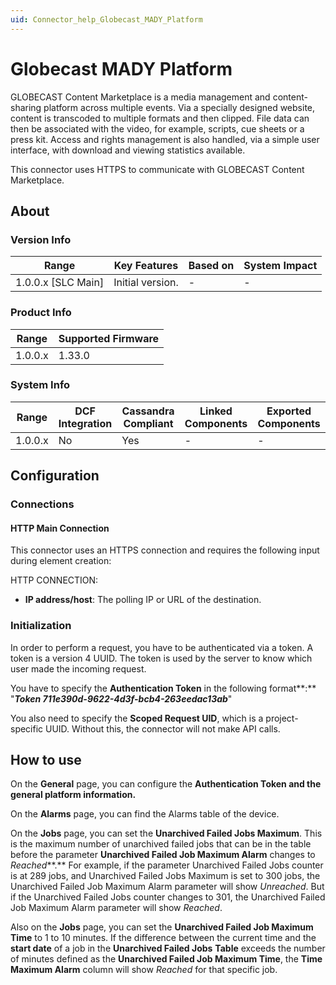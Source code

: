 ```yaml
---
uid: Connector_help_Globecast_MADY_Platform
---
```


# Globecast MADY Platform

GLOBECAST Content Marketplace is a media management and content-sharing platform across multiple events. Via a specially designed website, content is transcoded to multiple formats and then clipped. File data can then be associated with the video, for example, scripts, cue sheets or a press kit. Access and rights management is also handled, via a simple user interface, with download and viewing statistics available.

This connector uses HTTPS to communicate with GLOBECAST Content Marketplace.

## About

### Version Info

| Range                | Key Features     | Based on     | System Impact     |
|----------------------|------------------|--------------|-------------------|
| 1.0.0.x [SLC Main]   | Initial version. | -            | -                 |

### Product Info

| Range     | Supported Firmware     |
|-----------|------------------------|
| 1.0.0.x   | 1.33.0                 |

### System Info

| Range     | DCF Integration     | Cassandra Compliant     | Linked Components     | Exported Components     |
|-----------|---------------------|-------------------------|-----------------------|-------------------------|
| 1.0.0.x   | No                  | Yes                     | -                     | -                       |

## Configuration

### Connections

#### HTTP Main Connection

This connector uses an HTTPS connection and requires the following input during element creation:

HTTP CONNECTION:

- **IP address/host**: The polling IP or URL of the destination.

### Initialization

In order to perform a request, you have to be authenticated via a token. A token is a version 4 UUID. The token is used by the server to know which user made the incoming request.

You have to specify the **Authentication Token** in the following format**:** "***Token 711e390d-9622-4d3f-bcb4-263eedac13ab***"

You also need to specify the **Scoped Request UID**, which is a project-specific UUID. Without this, the connector will not make API calls.

## How to use

On the **General** page, you can configure the **Authentication Token and the general platform information.**

On the **Alarms** page, you can find the Alarms table of the device.

On the **Jobs** page, you can set the **Unarchived Failed Jobs Maximum**. This is the maximum number of unarchived failed jobs that can be in the table before the parameter **Unarchived Failed Job Maximum Alarm** changes to *Reached***.**
For example, if the parameter Unarchived Failed Jobs counter is at 289 jobs, and Unarchived Failed Jobs Maximum is set to 300 jobs, the Unarchived Failed Job Maximum Alarm parameter will show *Unreached*. But if the Unarchived Failed Jobs counter changes to 301, the Unarchived Failed Job Maximum Alarm parameter will show *Reached*.

Also on the **Jobs** page, you can set the **Unarchived Failed Job Maximum Time** to 1 to 10 minutes. If the difference between the current time and the **start date** of a job in the **Unarchived Failed Jobs** **Table** exceeds the number of minutes defined as the **Unarchived Failed Job Maximum Time**, the **Time Maximum Alarm** column will show *Reached* for that specific job.
